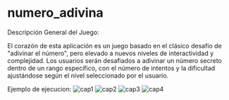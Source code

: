 # numero_adivina

Descripción General del Juego:

El corazón de esta aplicación es un juego basado en el clásico desafío de "adivinar el número",
pero elevado a nuevos niveles de interactividad y complejidad. Los usuarios serán desafiados a
adivinar un número secreto dentro de un rango específico, con el número de intentos y la
dificultad ajustándose según el nivel seleccionado por el usuario.


Ejemplo de ejecucion: 
![cap1](https://github.com/amJECC/adivina_numeros/assets/74287948/4e2bf163-1e42-4daf-93b6-e04d145ff29a)
![cap2](https://github.com/amJECC/adivina_numeros/assets/74287948/d4d66ee4-cd01-46ff-93c5-5a4a9563fc91)
![cap3](https://github.com/amJECC/adivina_numeros/assets/74287948/fa5e40a7-3fdc-4803-bccf-d91b1a80818a)
![cap4](https://github.com/amJECC/adivina_numeros/assets/74287948/5b5e99a9-5858-40a7-a779-0e01617a7cfa)



